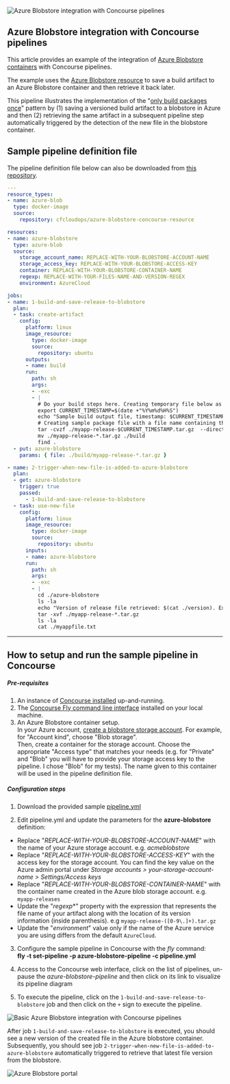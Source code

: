 ![Azure Blobstore integration with Concourse pipelines](https://raw.githubusercontent.com/pivotalservices/concourse-pipeline-samples/master/common/images/concourse-and-azureblob.png)

## Azure Blobstore integration with Concourse pipelines
This article provides an example of the integration of [Azure Blobstore containers](https://docs.microsoft.com/en-us/azure/storage/storage-create-storage-account#overview)  with Concourse pipelines.  

The example uses the [Azure Blobstore resource](https://github.com/pivotal-cloudops/azure-blobstore-concourse-resource) to save a build artifact to an Azure Blobstore container and then retrieve it back later.  

This pipeline illustrates the implementation of the "[only build packages once](https://continuousdelivery.com/implementing/patterns/)" pattern by (1) saving a versioned build artifact to a blobstore in Azure and then (2) retrieving the same artifact in a subsequent pipeline step automatically triggered by the detection of the new file in the blobstore container.

## Sample pipeline definition file

The pipeline definition file below can also be downloaded from [this repository](https://github.com/pivotalservices/concourse-pipeline-samples/blob/master/azure-blobstore-integration/pipeline.yml).


``` yaml
---
resource_types:
- name: azure-blob
  type: docker-image
  source:
    repository: cfcloudops/azure-blobstore-concourse-resource

resources:
- name: azure-blobstore
  type: azure-blob
  source:
    storage_account_name: REPLACE-WITH-YOUR-BLOBSTORE-ACCOUNT-NAME
    storage_access_key: REPLACE-WITH-YOUR-BLOBSTORE-ACCESS-KEY
    container: REPLACE-WITH-YOUR-BLOBSTORE-CONTAINER-NAME
    regexp: REPLACE-WITH-YOUR-FILES-NAME-AND-VERSION-REGEX  
    environment: AzureCloud

jobs:
- name: 1-build-and-save-release-to-blobstore
  plan:
  - task: create-artifact
    config:
      platform: linux
      image_resource:
        type: docker-image
        source:
          repository: ubuntu
      outputs:
      - name: build
      run:
        path: sh
        args:
        - -exc
        - |
          # Do your build steps here. Creating temporary file below as a sample:
          export CURRENT_TIMESTAMP=$(date +"%Y%m%d%H%S")
          echo "Sample build output file, timestamp: $CURRENT_TIMESTAMP" > ./build/myappfile.txt
          # Creating sample package file with a file name containing the new version number
          tar -cvzf ./myapp-release-$CURRENT_TIMESTAMP.tar.gz  --directory=./build .
          mv ./myapp-release-*.tar.gz ./build
          find .
  - put: azure-blobstore
    params: { file: ./build/myapp-release-*.tar.gz }

- name: 2-trigger-when-new-file-is-added-to-azure-blobstore
  plan:
  - get: azure-blobstore
    trigger: true
    passed:
      - 1-build-and-save-release-to-blobstore
  - task: use-new-file
    config:
      platform: linux
      image_resource:
        type: docker-image
        source:
          repository: ubuntu
      inputs:
      - name: azure-blobstore
      run:
        path: sh
        args:
        - -exc
        - |
          cd ./azure-blobstore
          ls -la
          echo "Version of release file retrieved: $(cat ./version). Extracting release file..."
          tar -xvf ./myapp-release-*.tar.gz
          ls -la
          cat ./myappfile.txt

```

---

## How to setup and run the sample pipeline in Concourse

##### Pre-requisites

1. An instance of [Concourse installed](http://concourse.ci/installing.html) up-and-running.  
1. The [Concourse Fly command line interface](http://concourse.ci/fly-cli.html) installed on your local machine.  
1. An Azure Blobstore container setup.  
   In your Azure account, [create a blobstore storage account](https://docs.microsoft.com/en-us/azure/storage/storage-create-storage-account#create-a-storage-account). For example, for "Account kind", choose "Blob storage".  
   Then, create a container for the storage account. Choose the appropriate "Access type" that matches your needs (e.g. for "Private" and "Blob" you will have to provide your storage access key to the pipeline. I chose "Blob" for my tests). The name given to this container will be used in the pipeline definition file.


##### Configuration steps
1. Download the provided sample [pipeline.yml](https://github.com/pivotalservices/concourse-pipeline-samples/blob/master/azure-blobstore-integration/pipeline.yml)  

2. Edit pipeline.yml and update the parameters for the **azure-blobstore** definition:  
  * Replace "*REPLACE-WITH-YOUR-BLOBSTORE-ACCOUNT-NAME*" with the name of your Azure storage account. e.g. *acmeblobstore*  
  * Replace "*REPLACE-WITH-YOUR-BLOBSTORE-ACCESS-KEY*" with the access key for the storage account. You can find the key value on the Azure admin portal under *Storage accounts > your-storage-account-name > Settings/Access keys*  
  * Replace "*REPLACE-WITH-YOUR-BLOBSTORE-CONTAINER-NAME*" with the container name created in the Azure blob storage account. e.g. ```myapp-releases```  
  * Update the "*regexp**" property with the expression that represents the file name of your artifact along with the location of its version information (inside parenthesis). e.g  ```myapp-release-([0-9\.]+).tar.gz```  
  * Update the "*environment*" value only if the name of the Azure service you are using differs from the default ```AzureCloud```.  


3. Configure the sample pipeline in Concourse with the *fly* command:  
   __fly -t <your-concourse-alias> set-pipeline -p azure-blobstore-pipeline -c pipeline.yml__  

4. Access to the Concourse web interface, click on the list of pipelines, un-pause the *azure-blobstore-pipeline* and then click on its link to visualize its pipeline diagram  

5. To execute the pipeline, click on the ```1-build-and-save-release-to-blobstore``` job and then click on the ```+``` sign to execute the pipeline.


![Basic Azure Blobstore integration with Concourse pipelines](https://raw.githubusercontent.com/pivotalservices/concourse-pipeline-samples/master/common/images/azure-blobstore-pipeline1.jpg)


After job ```1-build-and-save-release-to-blobstore``` is executed, you should see a new version of the created file in the Azure blobstore container. Subsequently, you should see job ```2-trigger-when-new-file-is-added-to-azure-blobstore``` automatically triggered to retrieve that latest file version from the blobstore.


![Azure Blobstore portal](https://raw.githubusercontent.com/pivotalservices/concourse-pipeline-samples/master/common/images/azure-blobstore-portal.jpg)
